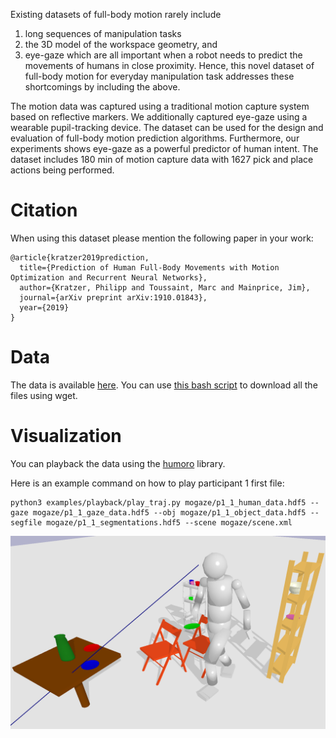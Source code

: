 Existing datasets of full-body motion rarely include 
1) long sequences of manipulation tasks
2) the 3D model of the workspace geometry, and 
3) eye-gaze
which are all important when a
robot needs to predict the movements of humans in close proximity.
Hence, this novel dataset of full-body
motion for everyday manipulation task 
addresses these shortcomings by including the above.

The motion data was captured using a traditional
motion capture system based on reflective markers.
We additionally captured eye-gaze using a wearable pupil-tracking device. 
The dataset can be used for the design and evaluation
of full-body motion prediction algorithms.
Furthermore, our experiments shows eye-gaze as a powerful predictor of human intent.
The dataset includes 180 min of motion capture data with
1627 pick and place actions being performed.

# Citation

When using this dataset please mention the following paper in your work:
```
@article{kratzer2019prediction,
  title={Prediction of Human Full-Body Movements with Motion Optimization and Recurrent Neural Networks},
  author={Kratzer, Philipp and Toussaint, Marc and Mainprice, Jim},
  journal={arXiv preprint arXiv:1910.01843},
  year={2019}
}
```

# Data
The data is available [here](https://ipvs.informatik.uni-stuttgart.de/mlr/philipp/mogaze/).
You can use [this bash script](https://github.com/PhilippJKratzer/mocap-mlr-datasets/blob/master/mogaze.sh) to download all the files using wget.

# Visualization
You can playback the data using the [humoro](https://github.com/PhilippJKratzer/humoro) library.

Here is an example command on how to play participant 1 first file:
```
python3 examples/playback/play_traj.py mogaze/p1_1_human_data.hdf5 --gaze mogaze/p1_1_gaze_data.hdf5 --obj mogaze/p1_1_object_data.hdf5 --segfile mogaze/p1_1_segmentations.hdf5 --scene mogaze/scene.xml
```

![sample](https://raw.githubusercontent.com/humans-to-robots-motion/mogaze/master/images/im2.png)
